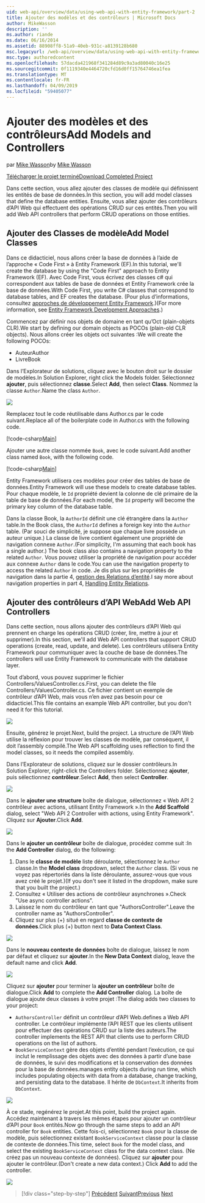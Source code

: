 ```yaml
---
uid: web-api/overview/data/using-web-api-with-entity-framework/part-2
title: Ajouter des modèles et des contrôleurs | Microsoft Docs
author: MikeWasson
description: ''
ms.author: riande
ms.date: 06/16/2014
ms.assetid: 88908ff8-51a9-40eb-931c-a8139128b680
msc.legacyurl: /web-api/overview/data/using-web-api-with-entity-framework/part-2
msc.type: authoredcontent
ms.openlocfilehash: 57dacda421968f341284d89c9a3ad80040c16e25
ms.sourcegitcommit: 0f1119340e4464720cfd16d0ff15764746ea1fea
ms.translationtype: MT
ms.contentlocale: fr-FR
ms.lasthandoff: 04/09/2019
ms.locfileid: "59405077"
---
```

# <a name="add-models-and-controllers"></a><span data-ttu-id="66fbb-102">Ajouter des modèles et des contrôleurs</span><span class="sxs-lookup"><span data-stu-id="66fbb-102">Add Models and Controllers</span></span>

<span data-ttu-id="66fbb-103">par [Mike Wasson](https://github.com/MikeWasson)</span><span class="sxs-lookup"><span data-stu-id="66fbb-103">by [Mike Wasson](https://github.com/MikeWasson)</span></span>

[<span data-ttu-id="66fbb-104">Télécharger le projet terminé</span><span class="sxs-lookup"><span data-stu-id="66fbb-104">Download Completed Project</span></span>](https://github.com/MikeWasson/BookService)

<span data-ttu-id="66fbb-105">Dans cette section, vous allez ajouter des classes de modèle qui définissent les entités de base de données.</span><span class="sxs-lookup"><span data-stu-id="66fbb-105">In this section, you will add model classes that define the database entities.</span></span> <span data-ttu-id="66fbb-106">Ensuite, vous allez ajouter des contrôleurs d’API Web qui effectuent des opérations CRUD sur ces entités.</span><span class="sxs-lookup"><span data-stu-id="66fbb-106">Then you will add Web API controllers that perform CRUD operations on those entities.</span></span>

## <a name="add-model-classes"></a><span data-ttu-id="66fbb-107">Ajouter des Classes de modèle</span><span class="sxs-lookup"><span data-stu-id="66fbb-107">Add Model Classes</span></span>

<span data-ttu-id="66fbb-108">Dans ce didacticiel, nous allons créer la base de données à l’aide de l’approche « Code First » à Entity Framework (EF).</span><span class="sxs-lookup"><span data-stu-id="66fbb-108">In this tutorial, we'll create the database by using the "Code First" approach to Entity Framework (EF).</span></span> <span data-ttu-id="66fbb-109">Avec Code First, vous écrivez des classes c# qui correspondent aux tables de base de données et Entity Framework crée la base de données.</span><span class="sxs-lookup"><span data-stu-id="66fbb-109">With Code First, you write C# classes that correspond to database tables, and EF creates the database.</span></span> <span data-ttu-id="66fbb-110">(Pour plus d’informations, consultez [approches de développement Entity Framework](https://msdn.microsoft.com/library/ms178359%28v=vs.110%29.aspx#dbfmfcf).)</span><span class="sxs-lookup"><span data-stu-id="66fbb-110">(For more information, see [Entity Framework Development Approaches](https://msdn.microsoft.com/library/ms178359%28v=vs.110%29.aspx#dbfmfcf).)</span></span>

<span data-ttu-id="66fbb-111">Commencez par définir nos objets de domaine en tant qu’Oct (plain-objets CLR).</span><span class="sxs-lookup"><span data-stu-id="66fbb-111">We start by defining our domain objects as POCOs (plain-old CLR objects).</span></span> <span data-ttu-id="66fbb-112">Nous allons créer les objets oct suivantes :</span><span class="sxs-lookup"><span data-stu-id="66fbb-112">We will create the following POCOs:</span></span>

- <span data-ttu-id="66fbb-113">Auteur</span><span class="sxs-lookup"><span data-stu-id="66fbb-113">Author</span></span>
- <span data-ttu-id="66fbb-114">Livre</span><span class="sxs-lookup"><span data-stu-id="66fbb-114">Book</span></span>

<span data-ttu-id="66fbb-115">Dans l’Explorateur de solutions, cliquez avec le bouton droit sur le dossier de modèles.</span><span class="sxs-lookup"><span data-stu-id="66fbb-115">In Solution Explorer, right click the Models folder.</span></span> <span data-ttu-id="66fbb-116">Sélectionnez **ajouter**, puis sélectionnez **classe**.</span><span class="sxs-lookup"><span data-stu-id="66fbb-116">Select **Add**, then select **Class**.</span></span> <span data-ttu-id="66fbb-117">Nommez la classe `Author`.</span><span class="sxs-lookup"><span data-stu-id="66fbb-117">Name the class `Author`.</span></span>

![](part-2/_static/image1.png)

<span data-ttu-id="66fbb-118">Remplacez tout le code réutilisable dans Author.cs par le code suivant.</span><span class="sxs-lookup"><span data-stu-id="66fbb-118">Replace all of the boilerplate code in Author.cs with the following code.</span></span>

[!code-csharp[Main](part-2/samples/sample1.cs)]

<span data-ttu-id="66fbb-119">Ajouter une autre classe nommée `Book`, avec le code suivant.</span><span class="sxs-lookup"><span data-stu-id="66fbb-119">Add another class named `Book`, with the following code.</span></span>

[!code-csharp[Main](part-2/samples/sample2.cs)]

<span data-ttu-id="66fbb-120">Entity Framework utilisera ces modèles pour créer des tables de base de données.</span><span class="sxs-lookup"><span data-stu-id="66fbb-120">Entity Framework will use these models to create database tables.</span></span> <span data-ttu-id="66fbb-121">Pour chaque modèle, le `Id` propriété devient la colonne de clé primaire de la table de base de données.</span><span class="sxs-lookup"><span data-stu-id="66fbb-121">For each model, the `Id` property will become the primary key column of the database table.</span></span>

<span data-ttu-id="66fbb-122">Dans la classe Book, la `AuthorId` définit une clé étrangère dans la `Author` table.</span><span class="sxs-lookup"><span data-stu-id="66fbb-122">In the Book class, the `AuthorId` defines a foreign key into the `Author` table.</span></span> <span data-ttu-id="66fbb-123">(Par souci de simplicité, je suppose que chaque livre possède un auteur unique.) La classe de livre contient également une propriété de navigation connexe `Author`.</span><span class="sxs-lookup"><span data-stu-id="66fbb-123">(For simplicity, I'm assuming that each book has a single author.) The book class also contains a navigation property to the related `Author`.</span></span> <span data-ttu-id="66fbb-124">Vous pouvez utiliser la propriété de navigation pour accéder aux connexe `Author` dans le code.</span><span class="sxs-lookup"><span data-stu-id="66fbb-124">You can use the navigation property to access the related `Author` in code.</span></span> <span data-ttu-id="66fbb-125">Je dis plus sur les propriétés de navigation dans la partie 4, [gestion des Relations d’entité](part-4.md).</span><span class="sxs-lookup"><span data-stu-id="66fbb-125">I say more about navigation properties in part 4, [Handling Entity Relations](part-4.md).</span></span>

## <a name="add-web-api-controllers"></a><span data-ttu-id="66fbb-126">Ajouter des contrôleurs d’API Web</span><span class="sxs-lookup"><span data-stu-id="66fbb-126">Add Web API Controllers</span></span>

<span data-ttu-id="66fbb-127">Dans cette section, nous allons ajouter des contrôleurs d’API Web qui prennent en charge les opérations CRUD (créer, lire, mettre à jour et supprimer).</span><span class="sxs-lookup"><span data-stu-id="66fbb-127">In this section, we'll add Web API controllers that support CRUD operations (create, read, update, and delete).</span></span> <span data-ttu-id="66fbb-128">Les contrôleurs utilisera Entity Framework pour communiquer avec la couche de base de données.</span><span class="sxs-lookup"><span data-stu-id="66fbb-128">The controllers will use Entity Framework to communicate with the database layer.</span></span>

<span data-ttu-id="66fbb-129">Tout d’abord, vous pouvez supprimer le fichier Controllers/ValuesController.cs.</span><span class="sxs-lookup"><span data-stu-id="66fbb-129">First, you can delete the file Controllers/ValuesController.cs.</span></span> <span data-ttu-id="66fbb-130">Ce fichier contient un exemple de contrôleur d’API Web, mais vous n’en avez pas besoin pour ce didacticiel.</span><span class="sxs-lookup"><span data-stu-id="66fbb-130">This file contains an example Web API controller, but you don't need it for this tutorial.</span></span>

![](part-2/_static/image2.png)

<span data-ttu-id="66fbb-131">Ensuite, générez le projet.</span><span class="sxs-lookup"><span data-stu-id="66fbb-131">Next, build the project.</span></span> <span data-ttu-id="66fbb-132">La structure de l’API Web utilise la réflexion pour trouver les classes de modèle, par conséquent, il doit l’assembly compilé.</span><span class="sxs-lookup"><span data-stu-id="66fbb-132">The Web API scaffolding uses reflection to find the model classes, so it needs the compiled assembly.</span></span>

<span data-ttu-id="66fbb-133">Dans l’Explorateur de solutions, cliquez sur le dossier contrôleurs.</span><span class="sxs-lookup"><span data-stu-id="66fbb-133">In Solution Explorer, right-click the Controllers folder.</span></span> <span data-ttu-id="66fbb-134">Sélectionnez **ajouter**, puis sélectionnez **contrôleur**.</span><span class="sxs-lookup"><span data-stu-id="66fbb-134">Select **Add**, then select **Controller**.</span></span>

![](part-2/_static/image3.png)

<span data-ttu-id="66fbb-135">Dans le **ajouter une structure** boîte de dialogue, sélectionnez « Web API 2 contrôleur avec actions, utilisant Entity Framework ».</span><span class="sxs-lookup"><span data-stu-id="66fbb-135">In the **Add Scaffold** dialog, select "Web API 2 Controller with actions, using Entity Framework".</span></span> <span data-ttu-id="66fbb-136">Cliquez sur **Ajouter**.</span><span class="sxs-lookup"><span data-stu-id="66fbb-136">Click **Add**.</span></span>

![](part-2/_static/image4.png)

<span data-ttu-id="66fbb-137">Dans le **ajouter un contrôleur** boîte de dialogue, procédez comme suit :</span><span class="sxs-lookup"><span data-stu-id="66fbb-137">In the **Add Controller** dialog, do the following:</span></span>

1. <span data-ttu-id="66fbb-138">Dans le **classe de modèle** liste déroulante, sélectionnez le `Author` classe.</span><span class="sxs-lookup"><span data-stu-id="66fbb-138">In the **Model class** dropdown, select the `Author` class.</span></span> <span data-ttu-id="66fbb-139">(Si vous ne voyez pas répertoriés dans la liste déroulante, assurez-vous que vous avez créé le projet.)</span><span class="sxs-lookup"><span data-stu-id="66fbb-139">(If you don't see it listed in the dropdown, make sure that you built the project.)</span></span>
2. <span data-ttu-id="66fbb-140">Consultez « Utiliser des actions de contrôleur asynchrones ».</span><span class="sxs-lookup"><span data-stu-id="66fbb-140">Check "Use async controller actions".</span></span>
3. <span data-ttu-id="66fbb-141">Laissez le nom du contrôleur en tant que &quot;AuthorsController&quot;.</span><span class="sxs-lookup"><span data-stu-id="66fbb-141">Leave the controller name as &quot;AuthorsController&quot;.</span></span>
4. <span data-ttu-id="66fbb-142">Cliquez sur plus (+) situé en regard **classe de contexte de données**.</span><span class="sxs-lookup"><span data-stu-id="66fbb-142">Click plus (+) button next to **Data Context Class**.</span></span>

![](part-2/_static/image5.png)

<span data-ttu-id="66fbb-143">Dans le **nouveau contexte de données** boîte de dialogue, laissez le nom par défaut et cliquez sur **ajouter**.</span><span class="sxs-lookup"><span data-stu-id="66fbb-143">In the **New Data Context** dialog, leave the default name and click **Add**.</span></span>

![](part-2/_static/image6.png)

<span data-ttu-id="66fbb-144">Cliquez sur **ajouter** pour terminer la **ajouter un contrôleur** boîte de dialogue.</span><span class="sxs-lookup"><span data-stu-id="66fbb-144">Click **Add** to complete the **Add Controller** dialog.</span></span> <span data-ttu-id="66fbb-145">La boîte de dialogue ajoute deux classes à votre projet :</span><span class="sxs-lookup"><span data-stu-id="66fbb-145">The dialog adds two classes to your project:</span></span>

- `AuthorsController` <span data-ttu-id="66fbb-146">définit un contrôleur d’API Web.</span><span class="sxs-lookup"><span data-stu-id="66fbb-146">defines a Web API controller.</span></span> <span data-ttu-id="66fbb-147">Le contrôleur implémente l’API REST que les clients utilisent pour effectuer des opérations CRUD sur la liste des auteurs.</span><span class="sxs-lookup"><span data-stu-id="66fbb-147">The controller implements the REST API that clients use to perform CRUD operations on the list of authors.</span></span>
- `BookServiceContext` <span data-ttu-id="66fbb-148">gère des objets d’entité pendant l’exécution, ce qui inclut le remplissage des objets avec des données à partir d’une base de données, le suivi des modifications et la conservation des données pour la base de données.</span><span class="sxs-lookup"><span data-stu-id="66fbb-148">manages entity objects during run time, which includes populating objects with data from a database, change tracking, and persisting data to the database.</span></span> <span data-ttu-id="66fbb-149">Il hérite de `DbContext`.</span><span class="sxs-lookup"><span data-stu-id="66fbb-149">It inherits from `DbContext`.</span></span>

![](part-2/_static/image7.png)

<span data-ttu-id="66fbb-150">À ce stade, regénérez le projet.</span><span class="sxs-lookup"><span data-stu-id="66fbb-150">At this point, build the project again.</span></span> <span data-ttu-id="66fbb-151">Accédez maintenant à travers les mêmes étapes pour ajouter un contrôleur d’API pour `Book` entités.</span><span class="sxs-lookup"><span data-stu-id="66fbb-151">Now go through the same steps to add an API controller for `Book` entities.</span></span> <span data-ttu-id="66fbb-152">Cette fois-ci, sélectionnez `Book` pour la classe de modèle, puis sélectionnez existant `BookServiceContext` classe pour la classe de contexte de données.</span><span class="sxs-lookup"><span data-stu-id="66fbb-152">This time, select `Book` for the model class, and select the existing `BookServiceContext` class for the data context class.</span></span> <span data-ttu-id="66fbb-153">(Ne créez pas un nouveau contexte de données). Cliquez sur **ajouter** pour ajouter le contrôleur.</span><span class="sxs-lookup"><span data-stu-id="66fbb-153">(Don't create a new data context.) Click **Add** to add the controller.</span></span>

![](part-2/_static/image8.png)

> [!div class="step-by-step"]
> <span data-ttu-id="66fbb-154">[Précédent](part-1.md)
> [Suivant](part-3.md)</span><span class="sxs-lookup"><span data-stu-id="66fbb-154">[Previous](part-1.md)
[Next](part-3.md)</span></span>
